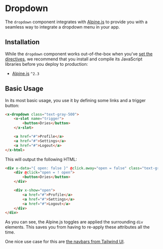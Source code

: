 # Dropdown

The `dropdown` component integrates with [Alpine.js](https://github.com/alpinejs/alpine) to provide you with a seamless way to integrate a dropdown menu in your app.

## Installation

While the `dropdown` component works out-of-the-box when you've [set the directives](/docs/{version}/installation#directives), we recommend that you install and compile its JavaScript libraries before you deploy to production:

- [Alpine.js](https://github.com/alpinejs/alpine) `^2.3`

## Basic Usage

In its most basic usage, you use it by defining some links and a trigger button:

```html
<x-dropdown class="text-gray-500">
    <x-slot name="trigger">
        <button>Dries</button>
    </x-slot>

    <a href="#">Profile</a>
    <a href="#">Settings</a>
    <a href="#">Logout</a>
</x-html>
```

This will output the following HTML:

```html
<div x-data="{ open: false }" @click.away="open = false" class="text-gray-500">
    <div @click="open = ! open">
        <button>Dries</button>
    </div>

    <div x-show="open">
        <a href="#">Profile</a>
        <a href="#">Settings</a>
        <a href="#">Logout</a>
    </div>
</div>
```

As you can see, the Alpine.js toggles are applied the surrounding `div` elements. This saves you from having to re-apply these attributes all the time. 

One nice use case for this are [the navbars from Tailwind UI](https://tailwindui.com/components/application-ui/navigation/navbars).
